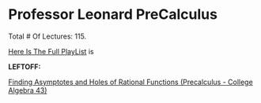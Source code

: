 # Professor Leonard PreCalculus

Total # Of Lectures: 115.

[Here Is The Full PlayList](https://www.youtube.com/playlist?list=PLDesaqWTN6ESsmwELdrzhcGiRhk5DjwLP)
is

**LEFTOFF:**

[Finding Asymptotes and Holes of Rational Functions (Precalculus - College Algebra 43)](https://www.youtube.com/watch?v=tyXWPcvSQvk)

